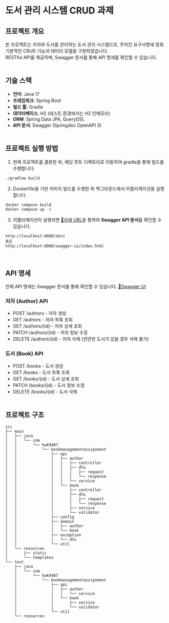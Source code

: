 # 도서 관리 시스템 CRUD 과제
## 프로젝트 개요
본 프로젝트는 저자와 도서를 관리하는 도서 관리 시스템으로, 주어진 요구사항에 맞춰 기본적인 CRUD 기능과 데이터 모델을 구현하였습니다.  
RESTful API를 제공하며, Swagger 문서를 통해 API 명세를 확인할 수 있습니다.  
&nbsp;
&nbsp;
## 기술 스택
- **언어**: Java 17
- **프레임워크**: Spring Boot
- **빌드 툴**: Gradle
- **데이터베이스**: H2 (테스트 환경에서는 H2 인메모리)
- **ORM**: Spring Data JPA, QueryDSL
- **API 문서**: Swagger (Springdoc OpenAPI 3)  
&nbsp;
&nbsp;
## 프로젝트 실행 방법
1. 현재 프로젝트를 클론한 뒤, 해당 루트 디렉토리로 이동하여 gradle을 통해 빌드를 수행합니다.
```bash
./gradlew build
```
2. Dockerfile을 기반 이미지 빌드를 수행한 뒤 백그라운드에서 어플리케이션을 실행합니다. 
```bash
docker compose build
docker compose up -d
```
3. 어플리케이션이 실행되면 [🔗아래 URL](http://localhost:8080/docs)을 통하여 **Swagger API 문서**를 확인할 수 있습니다.
```
http://localhost:8080/docs
혹은
http://localhost:8080/swagger-ui/index.html
```

&nbsp;
&nbsp;
## API 명세
전체 API 명세는 Swagger 문서를 통해 확인할 수 있습니다. [🔗Swagger UI](http://localhost:8080/docs)  

### 저자 (Author) API
- POST /authors - 저자 생성
- GET /authors - 저자 목록 조회
- GET /authors/{id} - 저자 상세 조회
- PATCH /authors/{id} - 저자 정보 수정
- DELETE /authors/{id} - 저자 삭제 (연관된 도서가 있을 경우 삭제 불가)  

### 도서 (Book) API
- POST /books - 도서 생성
- GET /books - 도서 목록 조회
- GET /books/{id} - 도서 상세 조회
- PATCH /books/{id} - 도서 정보 수정
- DELETE /books/{id} - 도서 삭제  
&nbsp;
&nbsp;
## 프로젝트 구조
    src
    ├── main
    │   ├── java
    │   │   └── com
    │   │       └── hwk9407
    │   │           └── bookmanagementassignment
    │   │               ├── api
    │   │               │   ├── author
    │   │               │   │   ├── controller
    │   │               │   │   ├── dto
    │   │               │   │   │   ├── request
    │   │               │   │   │   └── response
    │   │               │   │   └── service
    │   │               │   └── book
    │   │               │       ├── controller
    │   │               │       ├── dto
    │   │               │       │   ├── request
    │   │               │       │   └── response
    │   │               │       ├── service
    │   │               │       └── validator
    │   │               ├── config
    │   │               ├── domain
    │   │               │   ├── author
    │   │               │   └── book
    │   │               ├── exception
    │   │               │   └── dto
    │   │               └── util
    │   └── resources
    │       ├── static
    │       └── templates
    └── test
        ├── java
        │   └── com
        │       └── hwk9407
        │           └── bookmanagementassignment
        │               ├── api
        │               │   ├── author
        │               │   │   └── service
        │               │   └── book
        │               │       ├── service
        │               │       └── validator
        │               └── util
        └── resources